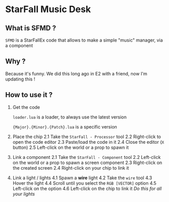 # StarFall Music Desk

## What is SFMD ?

`SFMD` is a StarFallEx code that allows to make a simple "music" manager, via a component

## Why ?

Because it's funny. We did this long ago in E2 with a friend, now I'm updating this !

## How to use it ?

1. Get the code 

	`loader.lua` is a loader, to always use the latest version

	`{Major}.{Minor}.{Patch}.lua` is a specific version

2. Place the chip
	2.1 Take the `StarFall - Processor` tool
	2.2 Right-click to open the code editor
	2.3 Paste/load the code in it
	2.4 Close the editor (`X` button)
	2.5 Left-click on the world or a prop to spawn it
3. Link a component
	2.1 Take the `StarFall - Component` tool
	2.2 Left-click on the world or a prop to spawn a screen component
	2.3 Right-click on the created screen
	2.4 Right-click on your chip to link it
4. Link a light / lights
	4.1 Spawn a **wire** light
	4.2 Take the `wire` tool
	4.3 Hover the light
	4.4 Scroll until you select the `RGB [VECTOR]` option
	4.5 Left-click on the option
	4.6 Left-click on the chip to link it
	*Do this for all your lights*